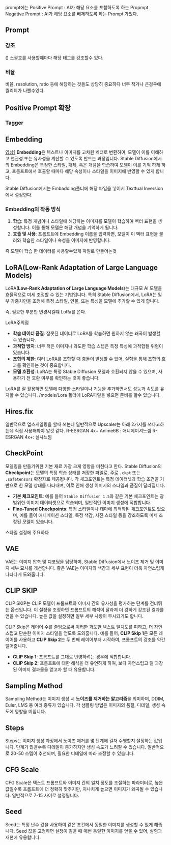 prompt에는
Positive Prompt :  AI가 해당 요소를 포함하도록 하는 Propmpt
Negative Prompt : AI가 해당 요소를 배제하도록 하는  Prompt
가있다.


## Prompt
### 강조
() 소괄호를 사용할떄마다 해당 태그를 강조할수 있다.

### 비율
비율, resolution, ratio 등에 해당하는 것들도 상당히 중요하다
너무 작거나 큰경우에 퀄리티가 나쁠수있다.

## Positive Prompt 확장

### Tagger

## Embedding
[영상1](https://www.youtube.com/watch?v=kdmaex0W_RI&list=PLKuQxQX8EZn3WK9uZQpdy8cdcF0lwHiGA&index=8)
**Embedding**은 텍스트나 이미지를 고차원 벡터로 변환하여, 모델이 이를 이해하고 연관성 또는 유사성을 계산할 수 있도록 만드는 과정입니다.
Stable Diffusion에서의 Embedding은 특정한 스타일, 개체, 혹은 개념을 학습하여 모델이 이를 기억
하게 하고, 프롬프트에서 호출할 때마다 해당 속성이나 스타일을 이미지에 반영할 수 있게 합니다.

Stable Diffusion에서는 Embadding폴더에 해당 파일을 넣어서 Texttual Inversion 에서 설정한다.
### Embedding의 작동 방식
1. **학습**: 특정 개념이나 스타일에 해당하는 이미지를 모델이 학습하여 벡터 표현을 생성합니다. 이를 통해 모델은 해당 개념을 기억하게 됩니다.
2. **호출 및 사용**: 프롬프트에 Embedding 이름을 입력하면, 모델이 이 벡터 표현을 불러와 학습한 스타일이나 속성을 이미지에 반영합니다.

즉 모델이 학습 한 데이터를 사용할수있게 파일로 만들어논것


## LoRA(Low-Rank Adaptation of Large Language Models)
LoRA(**Low-Rank Adaptation of Large Language Models**)는 대규모 AI 모델을 효율적으로 미세 조정할 수 있는 기법입니다. 특히 Stable Diffusion에서, LoRA는 일부 가중치만을 조정해 특정 스타일, 인물, 또는 특성을 모델에 추가할 수 있게 합니다.

즉, 필요한 부분만 변경시킬떄 LoRa를 쓴다.

LoRA주의점
- **학습 데이터 품질**: 잘못된 데이터로 LoRA를 학습하면 원하지 않는 왜곡이 발생할 수 있습니다.
- **과적합 방지**: 너무 적은 이미지나 과도한 학습 스텝은 특정 특성에 과적합될 위험이 있습니다.
- **조합의 제한**: 여러 LoRA를 조합할 때 충돌이 발생할 수 있어, 실험을 통해 조합의 효과를 확인하는 것이 중요합니다.
- **모델 호환성**: LoRA는 특정 Stable Diffusion 모델과 호환되지 않을 수 있으며, 사용하기 전 호환 여부를 확인하는 것이 좋습니다.

LoRA를 잘 활용하면 모델에 다양한 스타일이나 기능을 추가하면서도 성능과 속도를 유지할 수 있습니다.
/models/Lora 폴더에 LoRA파일을 넣으면 준비를 할수 있습니다.


## Hires.fix
일반적으로 업스케일링을 할때 쓰는데
일반적으로  Upscaler는 아레 2가지를 쓰다고하는데 직접 사용해봐야 알것 같다.
R-ESRGAN 4x+ Anime6B : 애니메이셔느낌
R-ESRGAN 4x+: 실사느낌


## CheckPoint
모델링을 만들기위한 기본 재료 가장 크게 영향을 미친다고 한다.
Stable Diffusion의 **Checkpoint**는 모델의 특정 학습 상태를 저장한 파일로, 주로 `.ckpt` 또는 `.safetensors` 확장자로 제공됩니다.
각 체크포인트는 특정 데이터셋과 학습 조건을 기반으로 한 모델 상태를 나타내며, 이로 인해 생성 이미지의 스타일과 품질이 달라집니다.
- **기본 체크포인트**: 예를 들어 `Stable Diffusion 1.5`와 같은 기본 체크포인트는 광범위한 이미지 데이터셋으로 학습되며, 일반적인 이미지 생성에 적합합니다.
- **Fine-Tuned Checkpoints**: 특정 스타일이나 테마에 최적화된 체크포인트도 있으며, 예를 들어 애니메이션 스타일, 특정 색감, 사진 스타일 등을 강조하도록 미세 조정된 모델이 있습니다.

스타일 설정에 주요하다
## VAE
VAE는 이미지 압축 및 디코딩을 담당하며, Stable Diffusion에서 노이즈 제거 및 이미지 세부 묘사를 개선합니다. 좋은 VAE는 이미지의 색감과 세부 표현이 더욱 자연스럽게 나타나게 도와줍니다.

## CLIP SKIP
CLIP SKIP는 CLIP 모델이 프롬프트와 이미지 간의 유사성을 평가하는 단계를 건너뛰는 옵션입니다. 이 설정을 조정하면 프롬프트의 해석이 달라져 더 강하게 강조된 결과를 얻을 수 있습니다. 높은 값을 설정하면 일부 세부 사항이 무시되기도 합니다.

CLIP Skip은 레이어 수를 줄임으로써 이러한 과도한 텍스트 일치도를 피하고, 더 자연스럽고 단순한 이미지 스타일을 얻도록 도와줍니다. 예를 들어, **CLIP Skip 1**은 모든 레이어를 사용하고 **CLIP Skip 2**는 두 번째 레이어부터 시작하여, 프롬프트의 강조를 약간 덜어줍니다.

- **CLIP Skip 1**: 프롬프트를 그대로 반영하려는 경우에 적합합니다.
- **CLIP Skip 2**: 프롬프트에 대한 해석을 더 유연하게 하여, 보다 자연스럽고 덜 과장된 이미지 결과물을 얻고자 할 때 유용합니다.

## Sampling Method
Sampling Method는 이미지 생성 시 **노이즈를 제거하는 알고리즘**을 의미하며, DDIM, Euler, LMS 등 여러 종류가 있습니다. 각 샘플링 방법은 이미지의 품질, 디테일, 생성 속도에 영향을 미칩니다.
## Steps
Steps는 이미지 생성 과정에서 노이즈 제거를 몇 단계에 걸쳐 수행할지 설정하는 값입니다. 단계가 많을수록 디테일이 증가하지만 생성 속도가 느려질 수 있습니다. 일반적으로 20-50 스텝이 추천되며, 필요한 디테일에 따라 조정할 수 있습니다.
## CFG Scale
CFG Scale은 텍스트 프롬프트와 이미지 간의 일치 정도를 조절하는 파라미터로, 높은 값일수록 프롬프트에 더 정확히 맞추지만, 지나치게 높으면 이미지가 왜곡될 수 있습니다. 일반적으로 7-15 사이로 설정됩니다.
## Seed
Seed는 특정 난수 값을 사용하여 같은 조건에서 동일한 이미지를 생성할 수 있게 해줍니다. Seed 값을 고정하면 설정이 같을 때 매번 동일한 이미지를 얻을 수 있어, 실험과 재현에 유용합니다.